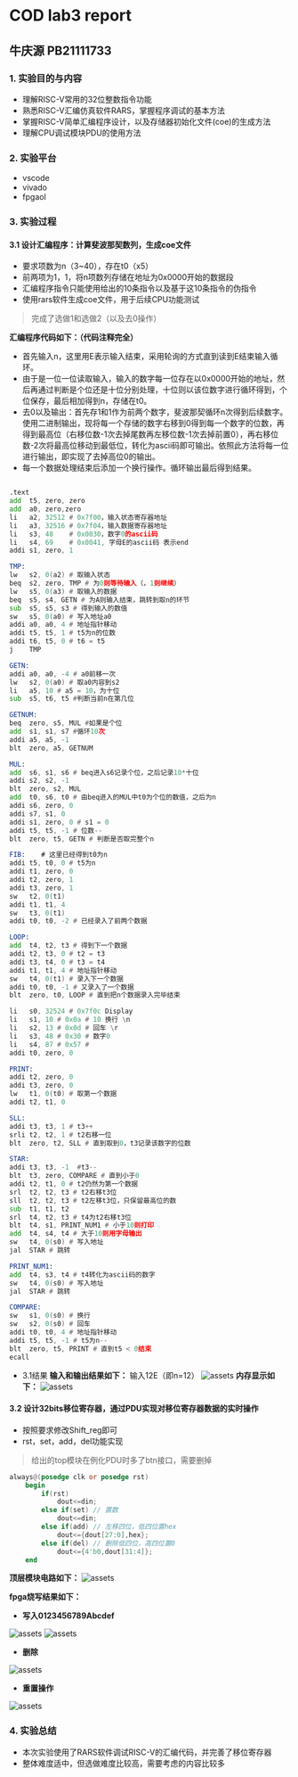 # COD lab3 report
## 牛庆源 PB21111733

### 1. 实验目的与内容
* 理解RISC-V常用的32位整数指令功能
* 熟悉RISC-V汇编仿真软件RARS，掌握程序调试的基本方法
* 掌握RISC-V简单汇编程序设计，以及存储器初始化文件(coe)的生成方法
* 理解CPU调试模块PDU的使用方法

### 2. 实验平台
* vscode
* vivado
* fpgaol

### 3. 实验过程

#### 3.1 设计汇编程序：计算斐波那契数列，生成coe文件

* 要求项数为n（3~40），存在t0（x5）
* 前两项为1，1，将n项数列存储在地址为0x0000开始的数据段
* 汇编程序指令只能使用给出的10条指令以及基于这10条指令的伪指令
* 使用rars软件生成coe文件，用于后续CPU功能测试

> 完成了选做1和选做2（以及去0操作）

**汇编程序代码如下：（代码注释完全）**

* 首先输入n，这里用E表示输入结束，采用轮询的方式直到读到E结束输入循环。
* 由于是一位一位读取输入，输入的数字每一位存在以0x0000开始的地址，然后再通过判断是个位还是十位分别处理，十位则以该位数字进行循环得到，个位保存，最后相加得到n，存储在t0。
* 去0以及输出：首先存1和1作为前两个数字，斐波那契循环n次得到后续数字。使用二进制输出，现将每一个存储的数字右移到0得到每一个数字的位数，再得到最高位（右移位数-1次去掉尾数再左移位数-1次去掉前置0），再右移位数-2次将最高位移动到最低位，转化为ascii码即可输出。依照此方法将每一位进行输出，即实现了去掉高位0的输出。
* 每一个数据处理结束后添加一个换行操作。循环输出最后得到结果。
```asm

.text
add  t5, zero, zero
add  a0, zero,zero
li   a2, 32512 # 0x7f00，输入状态寄存器地址
li   a3, 32516 # 0x7f04，输入数据寄存器地址
li   s3, 48    # 0x0030，数字0的ascii码
li   s4, 69    # 0x0041, 字母E的ascii码 表示end
addi s1, zero, 1

TMP:
lw   s2, 0(a2) # 取输入状态
beq  s2, zero, TMP # 为0则等待输入（，1则继续）
lw   s5, 0(a3) # 取输入的数据
beq  s5, s4, GETN # 为A则输入结束，跳转到取n的环节
sub  s5, s5, s3 # 得到输入的数值
sw   s5, 0(a0) # 写入地址a0
addi a0, a0, 4 # 地址指针移动
addi t5, t5, 1 # t5为n的位数
addi t6, t5, 0 # t6 = t5
j    TMP

GETN:
addi a0, a0, -4 # a0前移一次
lw   s2, 0(a0) # 取a0内容到s2
li   a5, 10 # a5 = 10，为十位
sub  s5, t6, t5 #判断当前n在第几位

GETNUM:
beq  zero, s5, MUL #如果是个位
add  s1, s1, s7 #循环10次
addi a5, a5, -1
blt  zero, a5, GETNUM

MUL:
add  s6, s1, s6 # beq进入s6记录个位，之后记录10*十位
addi s2, s2, -1
blt  zero, s2, MUL 
add  t0, s6, t0 # 由beq进入的MUL中t0为个位的数值，之后为n
addi s6, zero, 0
addi s7, s1, 0 
addi s1, zero, 0 # s1 = 0
addi t5, t5, -1 # 位数--
blt  zero, t5, GETN # 判断是否取完整个n

FIB:    # 这里已经得到t0为n
addi t5, t0, 0 # t5为n
addi t1, zero, 0
addi t2, zero, 1
addi t3, zero, 1
sw   t2, 0(t1)
addi t1, t1, 4
sw   t3, 0(t1)
addi t0, t0, -2 # 已经录入了前两个数据

LOOP:
add  t4, t2, t3 # 得到下一个数据
addi t2, t3, 0 # t2 = t3
addi t3, t4, 0 # t3 = t4
addi t1, t1, 4 # 地址指针移动
sw   t4, 0(t1) # 录入下一个数据
addi t0, t0, -1 # 又录入了一个数据
blt  zero, t0, LOOP # 直到把n个数据录入完毕结束

li   s0, 32524 # 0x7f0c Display
li   s1, 10 # 0x0a # 10 换行 \n
li   s2, 13 # 0x0d # 回车 \r
li   s3, 48 # 0x30 # 数字0
li   s4, 87 # 0x57 # 
addi t0, zero, 0

PRINT:
addi t2, zero, 0
addi t3, zero, 0
lw   t1, 0(t0) # 取第一个数据
addi t2, t1, 0

SLL:
addi t3, t3, 1 # t3++
srli t2, t2, 1 # t2右移一位
blt  zero, t2, SLL # 直到取到0，t3记录该数字的位数

STAR:
addi t3, t3, -1  #t3--
blt  t3, zero, COMPARE # 直到小于0
addi t2, t1, 0 # t2仍然为第一个数据
srl  t2, t2, t3 # t2右移t3位
sll  t2, t2, t3 # t2左移t3位，只保留最高位的数
sub  t1, t1, t2 
srl  t4, t2, t3 # t4为t2右移t3位
blt  t4, s1, PRINT_NUM1 # 小于10则打印
add  t4, s4, t4 # 大于10则用字母输出
sw   t4, 0(s0) # 写入地址
jal  STAR # 跳转

PRINT_NUM1:
add  t4, s3, t4 # t4转化为ascii码的数字
sw   t4, 0(s0) # 写入地址
jal  STAR # 跳转

COMPARE:
sw   s1, 0(s0) # 换行
sw   s2, 0(s0) # 回车
addi t0, t0, 4 # 地址指针移动
addi t5, t5, -1 # t5为n--
blt  zero, t5, PRINT # 直到t5 < 0结束
ecall
```

* 3.1结果
**输入和输出结果如下：**
输入12E（即n=12）
![assets](assets/lab3_asm.png)
**内存显示如下：**
![assets](assets/lab3_内存显示.png)

#### 3.2 设计32bits移位寄存器，通过PDU实现对移位寄存器数据的实时操作

* 按照要求修改Shift_reg即可
* rst，set，add，del功能实现

> 给出的top模块在例化PDU时多了btn接口，需要删掉


```verilog
always@(posedge clk or posedge rst)
    begin
        if(rst)
            dout<=din;
        else if(set) // 置数
            dout<=din;
        else if(add) // 左移四位，低四位置hex
            dout<={dout[27:0],hex};
        else if(del) // 删除低四位，高四位置0
            dout<={4'b0,dout[31:4]};
    end
```

**顶层模块电路如下：**
![assets](assets/lab3_top电路.png)

**fpga烧写结果如下：**

* **写入0123456789Abcdef**

![assets](assets/lab3_1.png)
![assets](assets/lab3_2.png)
* **删除**

![assets](assets/lab3_3.png)

* **重置操作**

![assets](assets/lab3_4.png)


### 4. 实验总结

* 本次实验使用了RARS软件调试RISC-V的汇编代码，并完善了移位寄存器
* 整体难度适中，但选做难度比较高，需要考虑的内容比较多